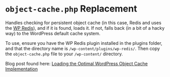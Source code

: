 # `object-cache.php` Replacement

Handles checking for persistent object cache (in this case, Redis and uses the [WP Redis](https://wordpress.org/plugins/wp-redis/)), and if it is found, loads it. If not, falls back (in a bit of a hacky way) to the WordPress default cache system.

To use, ensure you have the WP Redis plugin installed in the plugins folder, and that the directory name is `/wp-content/plugins/wp-redis/`. Then copy the `object-cache.php` file to your `/wp-content/` directory.

Blog post found here: [Loading the Optimal WordPress Object Cache Implementation](https://webdevstudios.com/2015/11/03/loading-the-optimal-wordpress-object-cache-implementation-in-your-production-staging-and-local-development-environments/)

